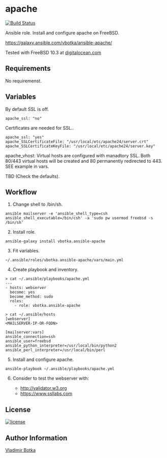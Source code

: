 apache
==================

[![Build Status](https://travis-ci.org/vbotka/ansible-apache.svg?branch=master)](https://travis-ci.org/vbotka/apache)

Ansible role. Install and configure apache on FreeBSD.

https://galaxy.ansible.com/vbotka/ansible-apache/

Tested with FreeBSD 10.3 at [digitalocean.com](https://cloud.digitalocean.com)


Requirements
------------

No requiremenst.


Variables
---------

By default SSL is off.

```
apache_ssl: "no"
```

Certificates are needed for SSL..

```
apache_ssl: "yes"
apache_SSLCertificateFile: "/usr/local/etc/apache24/server.crt"
apache_SSLCertificateKeyFile: "/usr/local/etc/apache24/server.key"
```

apache_vhost: Virtual hosts are configured with manadtory SSL. Both
80/443 virtual hosts will be created and 80 permanently redirected to
443. SEE example in vars.

TBD (Check the defaults).


Workflow
--------

1) Change shell to /bin/sh.

```
ansible mailserver -e 'ansible_shell_type=csh ansible_shell_executable=/bin/csh' -a 'sudo pw usermod freebsd -s /bin/sh'
```

2) Install role.

```
ansible-galaxy install vbotka.ansible-apache
```

3) Fit variables.

```
~/.ansible/roles/vbotka.ansible-apache/vars/main.yml
```

4) Create playbook and inventory.

```
> cat ~/.ansible/playbooks/apache.yml
---
- hosts: webserver
  become: yes
  become_method: sudo
  roles:
    - role: vbotka.ansible-apache
```

```
> cat ~/.ansible/hosts
[webserver]
<MAILSERVER-IP-OR-FQDN>

[mailserver:vars]
ansible_connection=ssh
ansible_user=freebsd
ansible_python_interpreter=/usr/local/bin/python2
ansible_perl_interpreter=/usr/local/bin/perl
```

5) Install and configure apache.

```
ansible-playbook ~/.ansible/playbooks/apache.yml
```

6) Consider to test the webserver with:

   - http://validator.w3.org
   - https://www.ssllabs.com
		

License
-------

[![license](https://img.shields.io/badge/license-BSD-red.svg)](https://www.freebsd.org/doc/en/articles/bsdl-gpl/article.html)


Author Information
------------------

[Vladimir Botka](https://botka.link)
